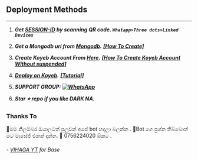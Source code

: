 
## Deployment Methods
---
1. ***Get [SESSION-ID](https://replit.com/@astromdqr/Astro-MD5?output%20only=1&lite=1#index.js) by scanning QR code. `Whatapp>Three dots>Linked Devices`***
2. ***Get a Mongodb uri from [Mongodb](https://api.clever-cloud.com/v2/sessions/signup).***  ***[[How To Create]](https://youtu.be/TD2jJwHBug0)***
3. ***Create Koyeb Account From [Here](https://app.koyeb.com/auth/signin).*** ***[[How To Create Koyeb Account Without suspended]](https://youtu.be/7kP2UNeoxdo)***
4. ***[Deploy on Koyeb](https://tinyurl.com/mt9rf89p).*** ***[[Tutorial]](https://youtu.be/-gkhE0byFEs)***
5. ***SUPPORT GROUP: <a href=" https://chat.whatsapp.com/EGMrsAHsoK94SLTZWPww9d"><img alt="WhatsApp" src="https://camo.githubusercontent.com/2157131829ac512183ee8f8b6c6f803688a4cc66a2e686602844e80478401a7c/68747470733a2f2f696d672e736869656c64732e696f2f62616467652f4a6f696e2047726f75702d3235443336363f7374796c653d666f722d7468652d6261646765266c6f676f3d7768617473617070266c6f676f436f6c6f723d7768697465"/></a>***

6. ***Star ⭐ repo if you like DARK NA.***
### Thanks To

💫මම නිලම්බර ඔයාලටත් පුලුවන් අපේ bot හදලා බලන්න .
💫Bot ගෙ ප්‍රශ්න තිබ්බොත් මට මැසේජ් එකක් දාන්න.
💫 0756224020 ඕකට
.
###### - [VIHAGA YT](https://github.com/SamPandey001/Secktor-Md) for Base
